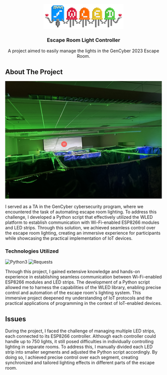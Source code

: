 <p id="readme-top" />

<div align="center">
    <img src="/assets/wled_logo_akemi.png" alt="Logo" height="80">
  <h3 align="center">Escape Room Light Controller</h3>

  <p align="center">
    A project aimed to easily manage the lights in the GenCyber 2023 Escape Room.
    </br>
  </p>
</div>

## About The Project

![Product Name Screen Shot](/assets/IMG_1718.jpeg)

I served as a TA in the GenCyber cybersecurity program, where we encountered the task of automating escape room lighting. To address this challenge, I developed a Python script that effectively utilized the WLED platform to establish communication with Wi-Fi-enabled ESP8266 modules and LED strips. Through this solution, we achieved seamless control over the escape room lighting, creating an immersive experience for participants while showcasing the practical implementation of IoT devices.

### Technologies Utilized

![Python3](https://img.shields.io/badge/Python3-3776AB?style=for-the-badge&logo=python&logoColor=white)
![Requests](https://img.shields.io/badge/WLED-1DA1F2?style=for-the-badge&logo=python&logoColor=white)

Through this project, I gained extensive knowledge and hands-on experience in establishing seamless communication between Wi-Fi-enabled ESP8266 modules and LED strips. The development of a Python script allowed me to harness the capabilities of the WLED library, enabling precise control and automation of the escape room's lighting system. This immersive project deepened my understanding of IoT protocols and the practical applications of programming in the context of IoT-enabled devices.

## Issues

During the project, I faced the challenge of managing multiple LED strips, each connected to its ESP8266 controller. Although each controller could handle up to 750 lights, it still posed difficulties in individually controlling lighting in separate rooms. To address this, I manually divided each LED strip into smaller segments and adjusted the Python script accordingly. By doing so, I achieved precise control over each segment, creating synchronized and tailored lighting effects in different parts of the escape room.